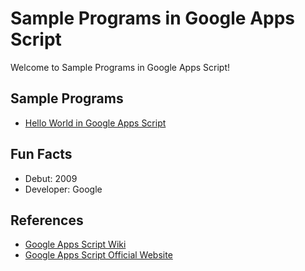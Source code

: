 # Sample Programs in Google Apps Script

Welcome to Sample Programs in Google Apps Script!

## Sample Programs

- [Hello World in Google Apps Script](https://therenegadecoder.com/code/hello-world-in-google-apps-script/)

## Fun Facts

- Debut: 2009
- Developer: Google

## References

- [Google Apps Script Wiki](https://en.wikipedia.org/wiki/Google_Apps_Script)
- [Google Apps Script Official Website](https://developers.google.com/apps-script/)
